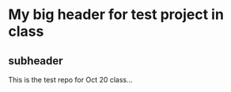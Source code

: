 # My big header for test project in class 
## subheader 
This is the test repo for Oct 20 class... 
